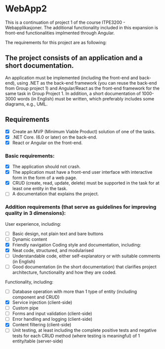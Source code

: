 # WebApp2

This is a continuation of project 1 of the course ITPE3200 - Webapplikasjoner.
The additional functionality included in this expansion is front-end functionalities implmented through Angular.

The requirements for this project are as following:

## The project consists of an application and a short documentation. 

An application must be implemented (including the front-end and back-end), using .NET as the back-end framework (you can reuse the back-end from Group project 1) and Angular/React as the front-end framework for the same task in Group Project 1.
In addition, a short documentation of 1000-3000 words (in English) must be written, which preferably includes some diagrams, e.g., UML.

## Requirements
- [x] Create an MVP (Minimum Viable Product) solution of one of the tasks.
- [x] .NET Core. (6.0 or later) on the back-end.
- [x] React or Angular  on the front-end.

### Basic requirements:
- [x] The application should not crash.
- [x] The application must have a front-end user interface with interactive form in the form of a web page.
- [x] CRUD (create, read, update, delete) must be supported in the task for at least one entity in the task.
- [ ] A documentation that explains the project.

### Addition requirements (that serve as guidelines for improving quality in 3 dimensions):
User experience, including:
- [ ] Basic design, not plain text and bare buttons
- [ ] Dynamic content
- [x] Friendly navigation
Coding style and documentation, including:
- [x] Neat code, structured, and modularised
- [ ] Understandable code, either self-explanatory or with suitable comments (in English)
- [ ] Good documentation (in the short documentation) that clarifies project architecture, functionality and how they are coded.

Functionality, including:
- [ ] Database operation with more than 1 type of entity (including component and CRUD)
- [x] Service injection (client-side)
- [ ] Custom pipe
- [ ] Forms and input validation (client-side)
- [ ] Error handling and logging (client-side)
- [x] Content filtering (client-side)
- [ ] Unit testing, at least including the complete positive tests and negative tests for each CRUD method (where testing is meaningful) of 1 entity/table (server-side) 
